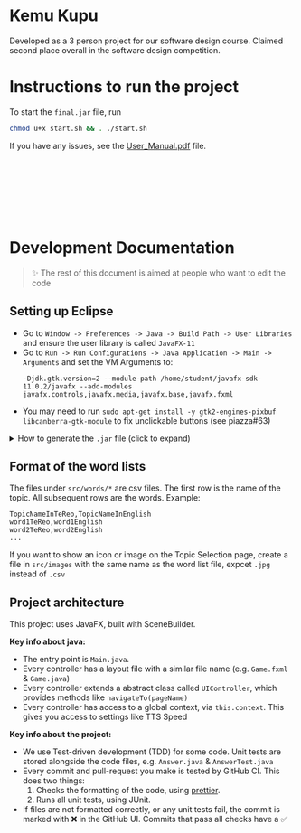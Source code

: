 # Kemu Kupu
Developed as a 3 person project for our software design course.
Claimed second place overall in the software design competition.


# Instructions to run the project

To start the `final.jar` file, run

```sh
chmod u+x start.sh && . ./start.sh
```

If you have any issues, see the [User_Manual.pdf](/User_Manual.pdf) file.

<br />
<br />
<br />
<br />
<br />
<br />

# Development Documentation

> ✨ The rest of this document is aimed at people who want to edit the code

## Setting up Eclipse

- Go to `Window -> Preferences -> Java -> Build Path -> User Libraries` and ensure the user library is called `JavaFX-11`
- Go to `Run -> Run Configurations -> Java Application -> Main -> Arguments` and set the VM Arguments to:
  ```
  -Djdk.gtk.version=2 --module-path /home/student/javafx-sdk-11.0.2/javafx --add-modules javafx.controls,javafx.media,javafx.base,javafx.fxml
  ```
- You may need to run `sudo apt-get install -y gtk2-engines-pixbuf libcanberra-gtk-module` to fix unclickable buttons (see piazza#63)

<details>
<summary>How to generate the <code>.jar</code> file (click to expand)</summary>

in eclipse: file -> export -> java -> JAR file -> next -> [check box on left next to repo folder] -> [click browse for save path of JAR file] -> next -> next -> [click browse next to main class] -> finish

</details>

## Format of the word lists

The files under `src/words/*` are csv files. The first row is the name of the topic. All subsequent rows are the words. Example:

```csv
TopicNameInTeReo,TopicNameInEnglish
word1TeReo,word1English
word2TeReo,word2English
...
```

If you want to show an icon or image on the Topic Selection page, create a file in `src/images` with the same name as the word list file, expcet `.jpg` instead of `.csv`

## Project architecture

This project uses JavaFX, built with SceneBuilder.

**Key info about java:**

- The entry point is `Main.java`.
- Every controller has a layout file with a similar file name (e.g. `Game.fxml` & `Game.java`)
- Every controller extends a abstract class called `UIController`, which provides methods like `navigateTo(pageName)`
- Every controller has access to a global context, via `this.context`. This gives you access to settings like TTS Speed

**Key info about the project:**

- We use Test-driven development (TDD) for some code. Unit tests are stored alongside the code files, e.g. `Answer.java` & `AnswerTest.java`
- Every commit and pull-request you make is tested by GitHub CI. This does two things:
  1. Checks the formatting of the code, using [prettier](https://prettier.io).
  2. Runs all unit tests, using JUnit.
- If files are not formatted correctly, or any unit tests fail, the commit is marked with ❌ in the GitHub UI. Commits that pass all checks have a ✅
